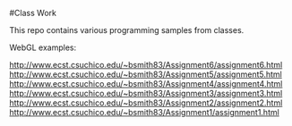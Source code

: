 #Class Work

This repo contains various  programming samples from classes.

WebGL examples:

http://www.ecst.csuchico.edu/~bsmith83/Assignment6/assignment6.html
http://www.ecst.csuchico.edu/~bsmith83/Assignment5/assignment5.html
http://www.ecst.csuchico.edu/~bsmith83/Assignment4/assignment4.html
http://www.ecst.csuchico.edu/~bsmith83/Assignment3/assignment3.html
http://www.ecst.csuchico.edu/~bsmith83/Assignment2/assignment2.html
http://www.ecst.csuchico.edu/~bsmith83/Assignment1/assignment1.html
